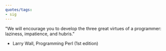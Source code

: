 ```yaml
---
quotes/tags:
- sig
---
```




"We will encourage you to develop the three great virtues of a programmer: laziness, impatience, and hubris."

- Larry Wall, Programming Perl (1st edition)